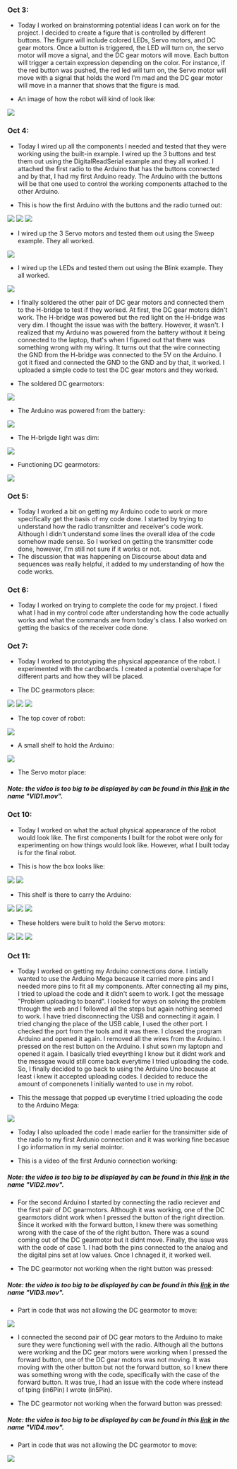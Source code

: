 ### Oct 3:

- Today I worked on brainstorming potential ideas I can work on for the project. I decided to create a figure that is controlled by different buttons. The figure will include colored LEDs, Servo motors, and DC gear motors. Once a button is triggered, the LED will turn on, the servo motor will move a signal, and the DC gear motors will move. Each button will trigger a certain expression depending on the color. For instance, if the red button was pushed, the red led will turn on, the Servo motor will move with a signal that holds the word I'm mad and the DC gear motor will move in a manner that shows that the figure is mad.

- An image of how the robot will kind of look like:

![](Media/IMG1.jpg)

### Oct 4:

- Today I wired up all the components I needed and tested that they were working using the built-in example. I wired up the 3 buttons and test them out using the DigitalReadSerial example and they all worked. I attached the first radio to the Arduino that has the buttons connected and by that, I had my first Arduino ready. The Arduino with the buttons will be that one used to control the working components attached to the other Arduino.

- This is how the first Arduino with the buttons and the radio turned out:

![](Media/IMG2.jpg)
![](Media/IMG3.jpg)
![](Media/IMG4.jpg)

- I wired up the 3 Servo motors and tested them out using the Sweep example. They all worked.

![](Media/IMG5.jpg)

- I wired up the LEDs and tested them out using the Blink example. They all worked.

![](Media/IMG6.jpg)

- I finally soldered the other pair of DC gear motors and connected them to the H-bridge to test if they worked. At first, the DC gear motors didn't work. The H-bridge was powered but the red light on the H-bridge was very dim. I thought the issue was with the battery. However, it wasn't. I realized that my Arduino was powered from the battery without it being connected to the laptop, that's when I figured out that there was something wrong with my wiring. It turns out that the wire connecting the GND from the H-bridge was connected to the 5V on the Arduino. I got it fixed and connected the GND to the GND and by that, it worked. I uploaded a simple code to test the DC gear motors and they worked.

- The soldered DC gearmotors:

![](Media/IMG7.jpg)

- The Arduino was powered from the battery:

![](Media/IMG8.jpg)

- The H-brigde light was dim:

![](Media/IMG9.jpg)

- Functioning DC gearmotors:

![](Media/IMG10.jpg)

### Oct 5:

- Today I worked a bit on getting my Arduino code to work or more specifically get the basis of my code done. I started by trying to understand how the radio transmitter and receiver's code work. Although I didn't understand some lines the overall idea of the code somehow made sense. So I worked on getting the transmitter code done, however, I'm still not sure if it works or not. 
- The discussion that was happening on Discourse about data and sequences was really helpful, it added to my understanding of how the code works.

### Oct 6:

- Today I worked on trying to complete the code for my project. I fixed what I had in my control code after understanding how the code actually works and what the commands are from today's class. I also worked on getting the basics of the receiver code done. 

### Oct 7:

- Today I worked to prototyping the physical appearance of the robot. I experimented with the cardboards. I created a potential overshape for different parts and how they will be placed.

- The DC gearmotors place:

![](Media/IMG11.jpg)
![](Media/IMG12.jpg)
![](Media/IMG13.jpg)

- The top cover of robot:

![](Media/IMG14.jpg)

- A small shelf to hold the Arduino:

![](Media/IMG15.jpg)

- The Servo motor place:

##### Note: the video is too big to be displayed by can be found in this [link](https://drive.google.com/drive/folders/1Rfj4b0oC8dW9Eg20YPf45i3h9HUjXvx3) in the name "VID1.mov".

### Oct 10:

- Today I worked on what the actual physical appearance of the robot would look like. The first components I built for the robot were only for experimenting on how things would look like. However, what I built today is for the final robot.

- This is how the box looks like:

![](Media/IMG16.jpg)
![](Media/IMG17.jpg)

- This shelf is there to carry the Arduino:

![](Media/IMG18.jpg)
![](Media/IMG19.jpg)
![](Media/IMG20.jpg)

- These holders were built to hold the Servo motors:

![](Media/IMG21.jpg)
![](Media/IMG22.jpg)
![](Media/IMG23.jpg)

### Oct 11:

- Today I worked on getting my Arduino connections done. I intially wanted to use the Arduino Mega because it carried more pins and I needed more pins to fit all my components. After connecting all my pins, I tried to upload the code and it didn't seem to work. I got the message "Problem uploading to board". I looked for ways on solving the problem through the web and I followed all the steps but again nothing seemed to work. I have tried disconnecting the USB and connecting it again. I tried changing the place of the USB cable, I used the other port. I checked the port from the tools and it was there. I closed the program Arduino and opened it again. I removed all the wires from the Arduino. I pressed on the rest button on the Arduino. I shut sown my laptopn and opened it again. I basically tried eveyrthing I know but it didnt work and the messgae would still come back everytime I tried uploading the code. So, I finally decided to go back to using the Arduino Uno because at least i knew it accepted uploading codes. I decided to reduce the amount of componenets I initially wanted to use in my robot. 

- This the message that popped up everytime I tried uploading the code to the Arduino Mega:

![](Media/IMG24.jpg)

- Today I also uploaded the code I made earlier for the transimitter side of the radio to my first Ardunio connection and it was working fine becasue I go information in my serial mointor.

- This is a video of the first Ardunio connection working:

##### Note: the video is too big to be displayed by can be found in this [link](https://drive.google.com/drive/folders/1Rfj4b0oC8dW9Eg20YPf45i3h9HUjXvx3) in the name "VID2.mov".

- For the second Arduino I started by connecting the radio reciever and the first pair of DC gearmotors. Although it was working, one of the DC gearmotors didnt work when I pressed the button of the right direction. Since it worked with the forward button, I knew there was something wrong with the case of the of the right button. There was a sound coming out of the DC gearmotor but it didnt move. Finally, the issue was with the code of case 1. I had both the pins connected to the analog and the digital pins set at low values. Once I chnaged it, it worked well.

- The DC gearmotor not working when the right button was pressed:

##### Note: the video is too big to be displayed by can be found in this [link](https://drive.google.com/drive/folders/1Rfj4b0oC8dW9Eg20YPf45i3h9HUjXvx3) in the name "VID3.mov".

- Part in code that was not allowing the DC gearmotor to move:

![](Media/IMG25.jpg)

- I connected the second pair of DC gear motors to the Arduino to make sure they were functioning well with the radio. Although all the buttons were working and the DC gear motors were working when I pressed the forward button, one of the DC gear motors was not moving. It was moving with the other button but not the forward button, so I knew there was something wrong with the code, specifically with the case of the forward button. It was true, I had an issue with the code where instead of tping (in6Pin) I wrote (in5Pin). 

- The DC gearmotor not working when the forward button was pressed:

##### Note: the video is too big to be displayed by can be found in this [link](https://drive.google.com/drive/folders/1Rfj4b0oC8dW9Eg20YPf45i3h9HUjXvx3) in the name "VID4.mov".

- Part in code that was not allowing the DC gearmotor to move:

![](Media/IMG26.jpg)
